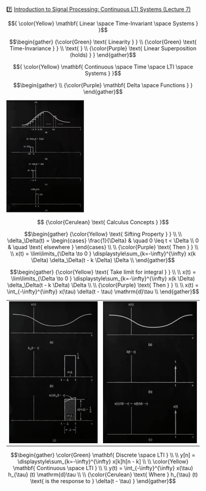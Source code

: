 :seven: [Introduction to Signal Processing: Continuous LTI Systems (Lecture 7)](https://youtu.be/lmH1UGCtvG8)


$${
\color{Yellow} \mathbf{ Linear \space Time-Invariant \space Systems } 
}$$

```math
\begin{gather}
   {\color{Green} \text{ Linearity  } } \\
   {\color{Green} \text{ Time-Invariance } } \\
   \text{   } \\
   {\color{Purple} \text{ Linear Superposition (holds) } }
\end{gather}
```

$${
\color{Yellow} \mathbf{ Continuous \space Time \space LTI \space Systems } 
}$$

```math
\begin{gather}
   \\
   {\color{Purple} \mathbf{ Delta \space Functions } }
\end{gather}
```

<img src=images/calculus-concepts.png width=40% height=40% > </img>

```math
   {\color{Cerulean} \text{ Calculus Concepts } }
```

```math
\begin{gather}
   {\color{Yellow} \text{ Sifting Property } } \\
   \\
    \delta_\Delta(t) =
      \begin{cases}
        \frac{1}{\Delta}   & \quad 0 \leq t < \Delta \\
        0         & \quad \text{ elsewhere }
      \end{cases} \\
    \\
   {\color{Purple} \text{ Then } } \\
    \\
    x(t) = \lim\limits_{\Delta \to 0 } \displaystyle\sum_{k=-\infty}^{\infty} x(k \Delta) \delta_\Delta(t - k \Delta) \Delta
    \\
\end{gather}
```

```math
\begin{gather}
   {\color{Yellow} \text{ Take limit for integral } } \\
    \\
    x(t) = \lim\limits_{\Delta \to 0 } \displaystyle\sum_{k=-\infty}^{\infty} x(k \Delta) \delta_\Delta(t - k \Delta) \Delta \\
    \\
   {\color{Purple} \text{ Then } } \\
    \\
    x(t) = \int_{-\infty}^{\infty} x(\tau) \delta(t - \tau) \mathrm{d}\tau
    \\
\end{gather}
```

| | |
|-|-|
| <img src=images/delta-function-continuous_1.png width='' height='' > </img> | <img src=images/delta-function-continuous_2.png width='' height='' > </img> |

```math
\begin{gather}
   \color{Green} \mathbf{ Discrete \space LTI  } \\
    \\
    y[n] = \displaystyle\sum_{k=-\infty}^{\infty} x[k]h[n - k] \\
    \\
   \color{Yellow} \mathbf{ Continuous \space LTI  } \\
    \\
    y(t) = \int_{-\infty}^{\infty} x(\tau) h_{\tau} (t) \mathrm{d}\tau \\
    \\
    {\color{Cerulean} \text{ Where } h_{\tau} (t) \text{ is the response to } \delta(t - \tau) }
\end{gather}
```

